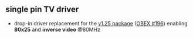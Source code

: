 single pin TV driver
--------------------
 - drop-in driver replacement for the [v1.25 package](archive/OBEX) ([OBEX #196](http://obex.parallax.com/object/196)) enabling **80x25** and **inverse video** @80MHz
